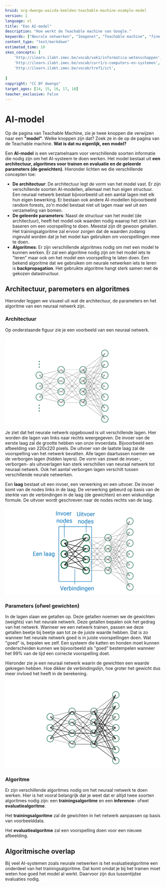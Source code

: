 ```yaml
---
hruid: org-dwengo-waisda-beelden-teachable-machine-example-model
version: 1
language: nl
title: "Een AI-model"
description: "Hoe werkt de Teachable machine van Google."
keywords: ["Neurale netwerken", "Imagenet", "Teachable machine", "fine tuning"]
content_type: "text/markdown"
estimated_time: 10
skos_concepts: [
    'http://ilearn.ilabt.imec.be/vocab/vak1/informatica-wetenschappen', 
    'http://ilearn.ilabt.imec.be/vocab/curr1/s-computers-en-systemen',
    'http://ilearn.ilabt.imec.be/vocab/tref1/ict',

]
copyright: "CC BY dwengo"
target_ages: [14, 15, 16, 17, 18]
teacher_exclusive: False
---
```


# AI-model

Op de pagina van Teachable Machine, zie je twee knoppen die verwijzen naar een **"model"**. Welke knoppen zijn dat? Zoek ze in de op de pagina van de Teachable machine. **Wat is dat nu eigenlijk, een model?**

Een **AI-model** is een verzamelnaam voor verschillende soorten informatie die nodig zijn om het AI-systeem te doen werken. Het model bestaat uit **een architectuur, algoritmes voor trainen en evaluatie en de geleerde parameters (de gewichten)**. Hieronder lichten we die verschillende concepten toe:

* **De architectuur**: De architectuur legt de vorm van het model vast. Er zijn verschillende soorten AI-modellen, allemaal met hun eigen structuur. Een neuraal netwerk bestaat bijvoorbeeld uit een aantal lagen met elk hun eigen bewerking. Er bestaan ook andere AI-modellen bijvoorbeeld random forests, zo'n model bestaat niet uit lagen maar wel uit een verzameling van bomen.
* **De geleerde parameters**: Naast de structuur van het model (de architectuur), heeft het model ook waarden nodig waarop het zich kan baseren om een voorspelling te doen. Meestal zijn dit gewoon getallen. Het trainingsalgoritme zal ervoor zorgen dat de waarden zodanig ingevuld worden dat je het model kan gebruiken om voorspellingen mee te doen.
* **Algoritmes**: Er zijn verschillende algoritmes nodig om met een model te kunnen werken. Er zal een algoritme nodig zijn om het model iets te "leren" maar ook om het model een voorspelling te laten doen. Een bekend algoritme dat we gebruiken om neurale netwerken iets te leren is **backpropagation**. Het gebruikte algoritme hangt sterk samen met de gekozen datastructuur.


## Architectuur, paremeters en algoritmes

Hieronder leggen we visueel uit wat de architectuur, de parameters en het algoritme van een neuraal netwerk zijn.

### Architectuur

Op onderstaande figuur zie je een voorbeeld van een neuraal netwerk. 

![Voorbeeldarchtectuur van een neuraal netwerk.](images/neural_network.svg)

Je ziet dat het neurale netwerk opgebouwd is uit verschillende lagen. Hier worden die lagen van links naar rechts weergegeven. De invoer van de eerste laag zal de grootte hebben van onze invoerdata. Bijvoorbeeld een afbeelding van 220x220 pixels. De uitvoer van de laatste laag zal de voorspelling van het netwerk bevatten. Alle lagen daartussen noemen we de verborgen lagen (hidden layers). De vorm van zowel de invoer-, verborgen- als uitvoerlagen kan sterk verschillen van neuraal netwerk tot neuraal netwerk. Ook het aantal verborgen lagen verschilt tussen verschillende neurale netwerken.

Een **laag** bestaat uit een invoer, een verwerking en een uitvoer. De invoer komt van de nodes links in de laag. De verwerking gebeurd op basis van de sterkte van de verbindingen in de laag (de gewichten) en een wiskundige formule. De uitvoer wordt geschreven naar de nodes rechts van de laag. 

![Voorbeeldarchtectuur van een neuraal netwerk.](images/neural_network_with_labels_and_layer_highlight.svg)

### Parameters (ofwel gewichten)

In de lagen slaan we getallen op. Deze getallen noemen we de gewichten (weights) van het neurale netwerk. Deze getallen bepalen ook het gedrag van het netwerk. Wanneer we een netwerk trainen, passen we deze getallen beetje bij beetje aan tot ze de juiste waarde hebben. Dat is zo wanneer het neurale netwerk goed is in juiste voorspellingen doen. Wat "goed" is, bepalen we zelf. Een systeem die katten en honden moet kunnen onderscheiden kunnen we bijvoorbeeld als "goed" bestempelen wanneer het 99% van de tijd een correcte voorspelling doet.

Hieronder zie je een neuraal netwerk waarin de gewichten een waarde gekregen hebben. Hoe dikker de verbindingslijn, hoe groter het gewicht dus meer invloed het heeft in de berekening.

![Voorbeeldarchtectuur van een neuraal netwerk.](images/neural_network_with_labels_fat_lines.svg)


### Algoritme

Er zijn verschillende algoritmes nodig om het neuraal netwerk te doen werken. Hier is het vooral belangrijk dat je weet dat er altijd twee soorten algoritmes nodig zijn: een **trainingsalgoritme** en een **inference-** ofwel **evaluatiealgoritme**.

Het **trainingsalgoritme** zal de gewichten in het netwerk aanpassen op basis van voorbeelddata.

Het **evaluatiealgoritme** zal een voorspelling doen voor een nieuwe afbeelding.

<div class="dwengo-content sideinfo">
    <h2 class="title">Algoritmische overlap</h2>
    <div class="content">
        Bij veel AI-systemen zoals neurale netwerken is het evaluatiealgoritme een onderdeel van het trainingsalgoritme. Dat komt omdat je bij het trainen moet weten hoe goed het model al werkt. Daarvoor zijn dus tussentijdse evaluaties nodig.
    </div>
</div>